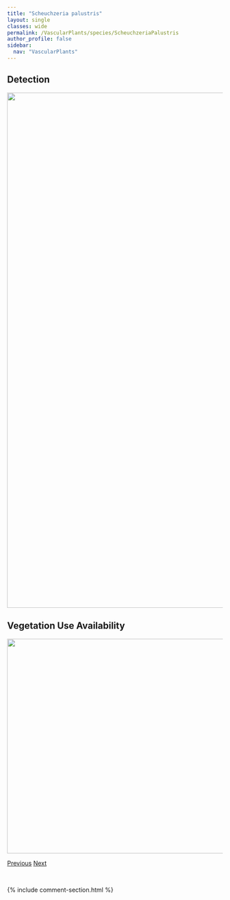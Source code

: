 ```yaml
---
title: "Scheuchzeria palustris"
layout: single
classes: wide
permalink: /VascularPlants/species/ScheuchzeriaPalustris
author_profile: false
sidebar:
  nav: "VascularPlants"
---
```


<h2>Detection</h2>

<a href="https://drive.google.com/uc?export=view&id=1dM4nwbQwmIq4_etYG1y0xlSwKHbledXP">
<img src="https://drive.google.com/uc?export=view&id=1dM4nwbQwmIq4_etYG1y0xlSwKHbledXP" height = "1200" width = "800">
</a>


<h2>Vegetation Use Availability</h2>

<a href="https://drive.google.com/uc?export=view&id=1rISyhCCmYHCWXtwdg_TCbq_slD9lZaYN">
<img src="https://drive.google.com/uc?export=view&id=1rISyhCCmYHCWXtwdg_TCbq_slD9lZaYN" height = "500" width = "1000">
</a>


<a href="/DevelopmentWebsite/VascularPlants/species/SceptridiumMultifidum" class="pagination--pager" title="Sceptridium multifidum">Previous</a> <a href="/DevelopmentWebsite/VascularPlants/species/SchizachnePurpurascens" class="pagination--pager" title="Schizachne purpurascens">Next</a>

<p>&nbsp;</p>

{% include comment-section.html %}
